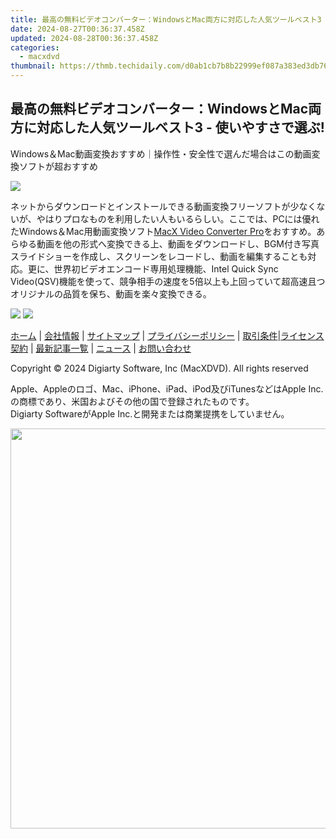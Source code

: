 ```yaml
---
title: 最高の無料ビデオコンバーター：WindowsとMac両方に対応した人気ツールベスト3 - 使いやすさで選ぶ!
date: 2024-08-27T00:36:37.458Z
updated: 2024-08-28T00:36:37.458Z
categories:
  - macxdvd
thumbnail: https://thmb.techidaily.com/d0ab1cb7b8b22999ef087a383ed3db769492e1f7dd341f7046ddf8ecb2ad394e.png
---
```


## 最高の無料ビデオコンバーター：WindowsとMac両方に対応した人気ツールベスト3 - 使いやすさで選ぶ!

Windows＆Mac動画変換おすすめ｜操作性・安全性で選んだ場合はこの動画変換ソフトが超おすすめ

![](https://www.macxdvd.com/blog/img/video-compression-free-software-0328.jpg)

ネットからダウンロードとインストールできる動画変換フリーソフトが少なくないが、やはりプロなものを利用したい人もいるらしい。ここでは、PCには優れたWindows＆Mac用動画変換ソフト[MacX Video Converter Pro](https://tools.techidaily.com/macxdvd/products/)をおすすめ。あらゆる動画を他の形式へ変換できる上、動画をダウンロードし、BGM付き写真スライドショーを作成し、スクリーンをレコードし、動画を編集することも対応。更に、世界初ビデオエンコード専用処理機能、Intel Quick Sync Video(QSV)機能を使って、競争相手の速度を5倍以上も上回っていて超高速且つオリジナルの品質を保ち、動画を楽々変換できる。

[![](https://www.macxdvd.com/blog/new-fourteen/btnw.png)](https://tools.techidaily.com/macxdvd/products/) [![](https://www.macxdvd.com/blog/new-fourteen/btnm.png)](https://tools.techidaily.com/macxdvd/products/) 



[ホーム](https://tools.techidaily.com/macxdvd/products/) | [会社情報](https://tools.techidaily.com/macxdvd/products/) | [サイトマップ](https://tools.techidaily.com/macxdvd/products/) | [プライバシーポリシー](https://tools.techidaily.com/macxdvd/products/) | [取引条件](https://tools.techidaily.com/macxdvd/products/)|[ライセンス契約](https://tools.techidaily.com/macxdvd/products/) | [最新記事一覧](https://tools.techidaily.com/macxdvd/products/) | [ニュース](https://tools.techidaily.com/macxdvd/products/) | [お問い合わせ](https://tools.techidaily.com/macxdvd/products/)

Copyright © 2024 Digiarty Software, Inc (MacXDVD). All rights reserved

Apple、Appleのロゴ、Mac、iPhone、iPad、iPod及びiTunesなどはApple Inc.の商標であり、米国およびその他の国で登録されたものです。  
Digiarty SoftwareがApple Inc.と開発または商業提携をしていません。

<ins class="adsbygoogle"
     style="display:block"
     data-ad-format="autorelaxed"
     data-ad-client="ca-pub-7571918770474297"
     data-ad-slot="1223367746"></ins>



<ins class="adsbygoogle"
     style="display:block"
     data-ad-client="ca-pub-7571918770474297"
     data-ad-slot="8358498916"
     data-ad-format="auto"
     data-full-width-responsive="true"></ins>



<!-- affiliate ads begin -->
<a href="https://ephamedtechinc.pxf.io/c/5597632/2097467/26400?prodsku=B700" target="_top" id="2097467"><img src="//a.impactradius-go.com/display-ad/26400-2097467" border="0" alt="" width="640" height="640"/></a><img height="0" width="0" src="https://imp.pxf.io/i/5597632/2097467/26400" style="position:absolute;visibility:hidden;" border="0" />
<!-- affiliate ads end -->